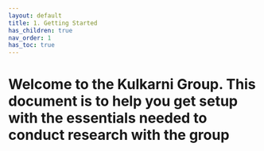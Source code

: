 ```yaml
---
layout: default
title: 1. Getting Started
has_children: true
nav_order: 1
has_toc: true
---
```


# Welcome to the Kulkarni Group. This document is to help you get setup with the essentials needed to conduct research with the group
